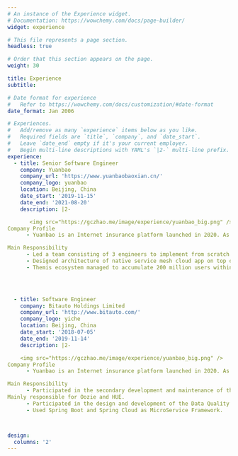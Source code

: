 ```yaml
---
# An instance of the Experience widget.
# Documentation: https://wowchemy.com/docs/page-builder/
widget: experience

# This file represents a page section.
headless: true

# Order that this section appears on the page.
weight: 30

title: Experience
subtitle:

# Date format for experience
#   Refer to https://wowchemy.com/docs/customization/#date-format
date_format: Jan 2006

# Experiences.
#   Add/remove as many `experience` items below as you like.
#   Required fields are `title`, `company`, and `date_start`.
#   Leave `date_end` empty if it's your current employer.
#   Begin multi-line descriptions with YAML's `|2-` multi-line prefix.
experience:
  - title: Senior Software Engineer
    company: Yuanbao
    company_url: 'https://www.yuanbaobaoxian.cn/'
    company_logo: yuanbao
    location: Beijing, China
    date_start: '2019-11-15'
    date_end: '2021-08-20'
    description: |2-

       <img src="https://gczhao.me/image/experience/yuanbao_big.png" />
Company Profile
      - Yuanbao is an Internet insurance platform launched in 2020. As of May 2021, Yuanbao has accumulated millions of paying users and its business covers more than 90% of China. At the same time, it has completed the C round of financing of nearly RMB 1 billion.

Main Responsibility
      - Led a team consisting of 3 engineers to implement from scratch and successfully launch the firm’s first Customer Service System – CSS, which provides customers with product consultation and complaint handling services through the hotline, WeChat and AI assistants. 
      - Designed architecture of native service mesh cloud app on top of Golang backend services, using MySQL and Redis as high-performance database, Prow, Bazel as CI/CD, Hive, ClickHouse as data statistics and AWS by K8s + Istio as deployment environment.
      - Themis ecosystem managed to accumulate 200 million users within 10 days of its release to the public, with delivery rate above 97%, daily peak value over 5000k and online connections averaged 10k-15k QPS.

 


  - title: Software Engineer
    company: Bitauto Holdings Limited
    company_url: 'http://www.bitauto.com/'
    company_logo: yiche
    location: Beijing, China
    date_start: '2018-07-05'
    date_end: '2019-11-14'
    description: |2-

    <img src="https://gczhao.me/image/experience/yuanbao_big.png" />
Company Profile
      - Yuanbao is an Internet insurance platform launched in 2020. As of May 2021, Yuanbao has accumulated millions of paying users and its business covers more than 90% of China. At the same time, it has completed the C round of financing of nearly RMB 1 billion.

Main Responsibility
      - Participated in the secondary development and maintenance of the big data platform based on CDH.
Mainly responsible for Oozie and HUE.
      - Participated in the design and development of the Data Quality System, which monitors the data changes of the tables in the data warehouse and data mart. The data quality system regularly collects and calculates data according to the user's collection items, rule items, and alarm rules. After comparing with historical data or dimension table data, the abnormal data information that triggers the alarm rule will notify users through SMS, email, App, and other channels.
      - Used Spring Boot and Spring Cloud as MicroService Framework.



design:
  columns: '2'
---
```

